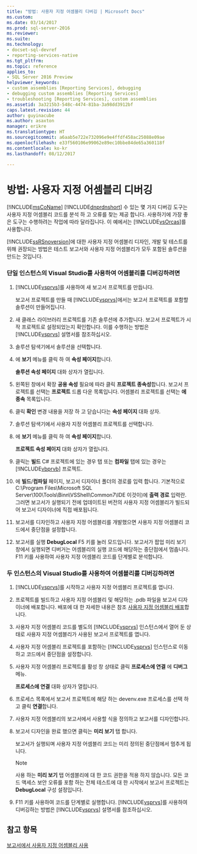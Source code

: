 ```yaml
---
title: "방법: 사용자 지정 어셈블리 디버깅 | Microsoft Docs"
ms.custom: 
ms.date: 03/14/2017
ms.prod: sql-server-2016
ms.reviewer: 
ms.suite: 
ms.technology:
- docset-sql-devref
- reporting-services-native
ms.tgt_pltfrm: 
ms.topic: reference
applies_to:
- SQL Server 2016 Preview
helpviewer_keywords:
- custom assemblies [Reporting Services], debugging
- debugging custom assemblies [Reporting Services]
- troubleshooting [Reporting Services], custom assemblies
ms.assetid: 3a3215b3-548c-4474-81ba-3a98dd3912bf
caps.latest.revision: 44
author: guyinacube
ms.author: asaxton
manager: erikre
ms.translationtype: HT
ms.sourcegitcommit: a6aab5e722e732096e9e4ffdf458ac25088e09ae
ms.openlocfilehash: e33f560106e99062e89ec10bbe84de65a360118f
ms.contentlocale: ko-kr
ms.lasthandoff: 08/12/2017

---
```

# <a name="how-to-debug-custom-assemblies"></a>방법: 사용자 지정 어셈블리 디버깅
  [!INCLUDE[msCoName](../../includes/msconame-md.md)] [!INCLUDE[dnprdnshort](../../includes/dnprdnshort-md.md)] 수 있는 몇 가지 디버깅 도구는 사용자 지정 어셈블리 코드를 분석 하 고 오류를 찾는 제공 합니다. 사용하기에 가장 좋은 도구는 수행하려는 작업에 따라 달라집니다. 이 예에서는 [!INCLUDE[vsOrcas](../../includes/vsorcas-md.md)]를 사용합니다.  
  
 [!INCLUDE[ssRSnoversion](../../includes/ssrsnoversion-md.md)]에 대한 사용자 지정 어셈블리 디자인, 개발 및 테스트를 위해 권장되는 방법은 테스트 보고서와 사용자 지정 어셈블리가 모두 포함된 솔루션을 만드는 것입니다.  
  
### <a name="to-debug-assemblies-using-a-single-instance-of-visual-studio"></a>단일 인스턴스의 Visual Studio를 사용하여 어셈블리를 디버깅하려면  
  
1.  [!INCLUDE[vsprvs](../../includes/vsprvs-md.md)]를 사용하여 새 보고서 프로젝트를 만듭니다.  
  
     보고서 프로젝트를 만들 때 [!INCLUDE[vsprvs](../../includes/vsprvs-md.md)]에서는 보고서 프로젝트를 포함할 솔루션이 만들어집니다.  
  
2.  새 클래스 라이브러리 프로젝트를 기존 솔루션에 추가합니다. 보고서 프로젝트가 시작 프로젝트로 설정되었는지 확인합니다. 이를 수행하는 방법은 [!INCLUDE[vsprvs](../../includes/vsprvs-md.md)] 설명서를 참조하십시오.  
  
3.  솔루션 탐색기에서 솔루션을 선택합니다.  
  
4.  에 **보기** 메뉴를 클릭 하 여 **속성 페이지**합니다.  
  
     **솔루션 속성 페이지** 대화 상자가 열립니다.  
  
5.  왼쪽된 창에서 확장 **공용 속성** 필요에 따라 클릭 **프로젝트 종속성**합니다. 보고서 프로젝트를 선택는 **프로젝트** 드롭 다운 목록입니다. 어셈블리 프로젝트를 선택는 **에 종속** 목록입니다.  
  
6.  클릭 **확인** 변경 내용을 저장 하 고 닫습니다는 **속성 페이지** 대화 상자.  
  
7.  솔루션 탐색기에서 사용자 지정 어셈블리 프로젝트를 선택합니다.  
  
8.  에 **보기** 메뉴를 클릭 하 여 **속성 페이지**합니다.  
  
     **프로젝트 속성 페이지** 대화 상자가 열립니다.  
  
9. 클릭는 **빌드** C# 프로젝트에 있는 경우 탭 또는 **컴파일** 탭에 있는 경우는 [!INCLUDE[vbprvb](../../includes/vbprvb-md.md)] 프로젝트.  
  
10. 에 **빌드**/**컴파일** 페이지, 보고서 디자이너 폴더의 경로를 입력 합니다. 기본적으로 C:\Program Files\Microsoft SQL Server\100\Tools\Binn\VSShell\Common7\IDE 이것이)에 **출력 경로** 입력란. 그러면 보고서가 실행되기 전에 업데이트된 버전의 사용자 지정 어셈블리가 빌드되어 보고서 디자이너에 직접 배포됩니다.  
  
11. 보고서를 디자인하고 사용자 지정 어셈블리를 개발했으면 사용자 지정 어셈블리 코드에서 중단점을 설정합니다.  
  
12. 보고서를 실행 **DebugLocal** F5 키를 눌러 모드입니다. 보고서가 팝업 미리 보기 창에서 실행되면 디버거는 어셈블리의 실행 코드에 해당하는 중단점에서 멈춥니다. F11 키를 사용하여 사용자 지정 어셈블리 코드를 단계별로 분석합니다.  
  
### <a name="to-debug-assemblies-using-two-instances-of-visual-studio"></a>두 인스턴스의 Visual Studio를 사용하여 어셈블리를 디버깅하려면  
  
1.  [!INCLUDE[vsprvs](../../includes/vsprvs-md.md)]를 시작하고 사용자 지정 어셈블리 프로젝트를 엽니다.  
  
2.  프로젝트를 빌드하고 사용자 지정 어셈블리 및 해당하는 .pdb 파일을 보고서 디자이너에 배포합니다. 배포에 대 한 자세한 내용은 참조 [사용자 지정 어셈블리 배포](../../reporting-services/custom-assemblies/deploying-a-custom-assembly.md)합니다.  
  
3.  사용자 지정 어셈블리 코드를 별도의 [!INCLUDE[vsprvs](../../includes/vsprvs-md.md)] 인스턴스에서 열어 둔 상태로 사용자 지정 어셈블리가 사용된 보고서 프로젝트를 엽니다.  
  
4.  사용자 지정 어셈블리 프로젝트를 포함하는 [!INCLUDE[vsprvs](../../includes/vsprvs-md.md)] 인스턴스로 이동하고 코드에서 중단점을 설정합니다.  
  
5.  사용자 지정 어셈블리 프로젝트를 활성 창 상태로 클릭 **프로세스에 연결** 에 **디버그** 메뉴.  
  
     **프로세스에 연결** 대화 상자가 열립니다.  
  
6.  프로세스 목록에서 보고서 프로젝트에 해당 하는 devenv.exe 프로세스를 선택 하 고 클릭 **연결**합니다.  
  
7.  사용자 지정 어셈블리의 보고서에서 사용할 식을 정의하고 보고서를 디자인합니다.  
  
8.  보고서 디자인을 완료 했으면 클릭는 **미리 보기** 탭 합니다.  
  
     보고서가 실행되며 사용자 지정 어셈블리 코드는 미리 정의된 중단점에서 멈추게 됩니다.  
  
    > [!NOTE]  
    >  사용 하는 **미리 보기** 탭 어셈블리에 대 한 코드 권한을 적용 하지 않습니다. 모든 코드 액세스 보안 오류를 포함 하는 전체 테스트에 대 한 시작에서 보고서 프로젝트는 **DebugLocal** 구성 설정입니다.  
  
9. F11 키를 사용하여 코드를 단계별로 실행합니다. [!INCLUDE[vsprvs](../../includes/vsprvs-md.md)]를 사용하여 디버깅하는 방법은 [!INCLUDE[vsprvs](../../includes/vsprvs-md.md)] 설명서를 참조하십시오.  
  
## <a name="see-also"></a>참고 항목  
 [보고서에서 사용자 지정 어셈블리 사용](../../reporting-services/custom-assemblies/using-custom-assemblies-with-reports.md)  
  
  

